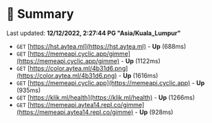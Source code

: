 # 📖 Summary
Last updated: **12/12/2022, 2:27:44 PG "Asia/Kuala_Lumpur"**

- `GET` [https://hst.aytea.ml](https://hst.aytea.ml) - **Up** (688ms)
- `GET` [https://memeapi.cyclic.app/gimme](https://memeapi.cyclic.app/gimme) - **Up** (1122ms)
- `GET` [https://color.aytea.ml/4b31d6.png](https://color.aytea.ml/4b31d6.png) - **Up** (1616ms)
- `GET` [https://memeapi.cyclic.app](https://memeapi.cyclic.app) - **Up** (935ms)
- `GET` [https://klik.ml/health](https://klik.ml/health) - **Up** (1266ms)
- `GET` [https://memeapi.aytea14.repl.co/gimme](https://memeapi.aytea14.repl.co/gimme) - **Up** (928ms)
